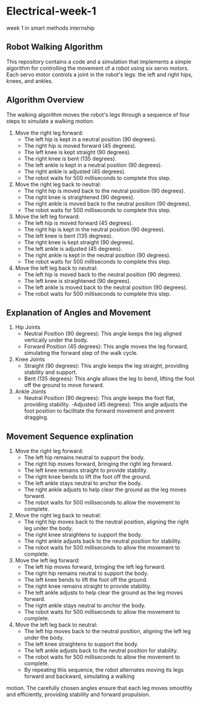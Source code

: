 # Electrical-week-1
week 1 in smart methods internship 


## Robot Walking Algorithm
This repository contains a code and a simulation that implements a simple algorithm for controlling the movement of a robot using six servo motors. Each servo motor controls a joint in the robot's legs: the left and right hips, knees, and ankles.

## Algorithm Overview
The walking algorithm moves the robot's legs through a sequence of four steps to simulate a walking motion:
1. Move the right leg forward:
   - The left hip is kept in a neutral position (90 degrees).
   - The right hip is moved forward (45 degrees).
   - The left knee is kept straight (90 degrees).
   - The right knee is bent (135 degrees).
   - The left ankle is kept in a neutral position (90 degrees).
   - The right ankle is adjusted (45 degrees).
   - The robot waits for 500 milliseconds to complete this step.
2. Move the right leg back to neutral:
   - The right hip is moved back to the neutral position (90 degrees).
   - The right knee is straightened (90 degrees).
   - The right ankle is moved back to the neutral position (90 degrees).
   - The robot waits for 500 milliseconds to complete this step.
3. Move the left leg forward:
   - The left hip is moved forward (45 degrees).
   - The right hip is kept in the neutral position (90 degrees).
   - The left knee is bent (135 degrees).
   - The right knee is kept straight (90 degrees).
   - The left ankle is adjusted (45 degrees).
   - The right ankle is kept in the neutral position (90 degrees).
   - The robot waits for 500 milliseconds to complete this step.
4. Move the left leg back to neutral:
   - The left hip is moved back to the neutral position (90 degrees).
   - The left knee is straightened (90 degrees).
   - The left ankle is moved back to the neutral position (90 degrees).
   - The robot waits for 500 milliseconds to complete this step.

## Explanation of Angles and Movement
1.	Hip Joints
    - Neutral Position (90 degrees): This angle keeps the leg aligned vertically under the body.
    - Forward Position (45 degrees): This angle moves the leg forward, simulating the forward step of the walk cycle.
2.	Knee Joints
    - Straight (90 degrees): This angle keeps the leg straight, providing stability and support.
    - Bent (135 degrees): This angle allows the leg to bend, lifting the foot off the ground to move forward.
3.	Ankle Joints
    - Neutral Position (90 degrees): This angle keeps the foot flat, providing stability.
    -Adjusted (45 degrees): This angle adjusts the foot position to facilitate the forward movement and prevent dragging.

## Movement Sequence explination 
1. Move the right leg forward:
    - The left hip remains neutral to support the body.
    - The right hip moves forward, bringing the right leg forward.
    - The left knee remains straight to provide stability.
    - The right knee bends to lift the foot off the ground.
    - The left ankle stays neutral to anchor the body.
    - The right ankle adjusts to help clear the ground as the leg moves forward.
    - The robot waits for 500 milliseconds to allow the movement to complete.
2. Move the right leg back to neutral:
    - The right hip moves back to the neutral position, aligning the right leg under the body.
    - The right knee straightens to support the body.
    - The right ankle adjusts back to the neutral position for stability.
    - The robot waits for 500 milliseconds to allow the movement to complete.
3. Move the left leg forward:
    - The left hip moves forward, bringing the left leg forward.
    - The right hip remains neutral to support the body.
    - The left knee bends to lift the foot off the ground.
    - The right knee remains straight to provide stability.
    - The left ankle adjusts to help clear the ground as the leg moves forward.
    - The right ankle stays neutral to anchor the body.
    - The robot waits for 500 milliseconds to allow the movement to complete.
4. Move the left leg back to neutral:
    - The left hip moves back to the neutral position, aligning the left leg under the body.
    - The left knee straightens to support the body.
    - The left ankle adjusts back to the neutral position for stability.
    - The robot waits for 500 milliseconds to allow the movement to complete.
    - By repeating this sequence, the robot alternates moving its legs forward and backward, simulating a walking

motion. The carefully chosen angles ensure that each leg moves smoothly and efficiently, providing stability and forward propulsion.
